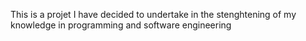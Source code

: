 This is a projet I have decided to undertake in the stenghtening of my
knowledge in programming and software engineering
